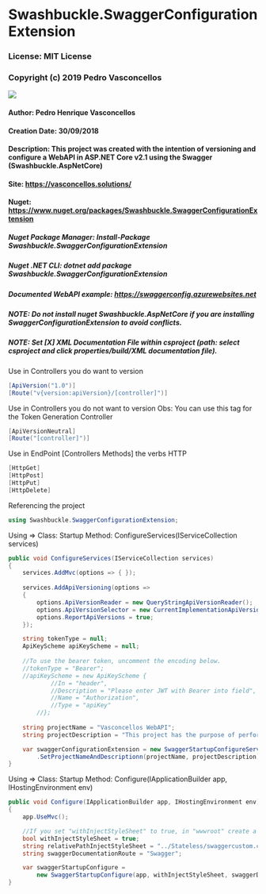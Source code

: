 # Swashbuckle.SwaggerConfigurationExtension

### License: MIT License
### Copyright (c) 2019 Pedro Vasconcellos

<img src="https://github.com/pedrovasconcellos/SwaggerConfigurationExtension-ASP.NET-Core/blob/master/Swashbuckle.SwaggerConfigurationExtension.jpg">

#### Author: Pedro Henrique Vasconcellos
#### Creation Date: 30/09/2018

#### Description: This project was created with the intention of versioning and configure a WebAPI in ASP.NET Core v2.1 using the Swagger (Swashbuckle.AspNetCore)

#### Site: https://vasconcellos.solutions/

#### Nuget: https://www.nuget.org/packages/Swashbuckle.SwaggerConfigurationExtension

##### Nuget Package Manager: Install-Package Swashbuckle.SwaggerConfigurationExtension
##### Nuget .NET CLI: dotnet add package Swashbuckle.SwaggerConfigurationExtension

##### Documented WebAPI example: https://swaggerconfig.azurewebsites.net

##### NOTE: Do not install nuget Swashbuckle.AspNetCore if you are installing SwaggerConfigurationExtension to avoid conflicts.

##### NOTE: Set [X] XML Documentation File within csproject (path: select csproject and click properties/build/XML documentation file).

Use in Controllers you do want to version
```csharp
[ApiVersion("1.0")]
[Route("v{version:apiVersion}/[controller]")]
```

Use in Controllers you do not want to version
Obs: You can use this tag for the Token Generation Controller
```csharp
[ApiVersionNeutral]
[Route("[controller]")]
```

Use in EndPoint [Controllers Methods] the verbs HTTP
```csharp
[HttpGet]
[HttpPost]
[HttpPut]
[HttpDelete]
```

Referencing the project
```csharp
using Swashbuckle.SwaggerConfigurationExtension;
```

Using => Class: Startup Method: ConfigureServices(IServiceCollection services)
```csharp
public void ConfigureServices(IServiceCollection services)
{
    services.AddMvc(options => { });
    
    services.AddApiVersioning(options =>
    {
        options.ApiVersionReader = new QueryStringApiVersionReader();
        options.ApiVersionSelector = new CurrentImplementationApiVersionSelector(options);
        options.ReportApiVersions = true;
    });

    string tokenType = null;
    ApiKeyScheme apiKeyScheme = null;
    
    //To use the bearer token, uncomment the encoding below.
    //tokenType = "Bearer";
    //apiKeyScheme = new ApiKeyScheme { 
            //In = "header", 
            //Description = "Please enter JWT with Bearer into field", 
            //Name = "Authorization", 
            //Type = "apiKey" 
        //};
        
    string projectName = "Vasconcellos WebAPI";
    string projectDescription = "This project has the purpose of performing an exemplification";

    var swaggerConfigurationExtension = new SwaggerStartupConfigureServices(services, tokenType, apiKeyScheme)
        .SetProjectNameAndDescriptionn(projectName, projectDescription);
}
```

Using => Class: Startup Method: Configure(IApplicationBuilder app, IHostingEnvironment env)
```csharp
public void Configure(IApplicationBuilder app, IHostingEnvironment env)
{
    app.UseMvc();

    //If you set "withInjectStyleSheet" to true, in "wwwroot" create a folder named "Stateless" and put a custom css file "swaggercustom.css"
    bool withInjectStyleSheet = true;
    string relativePathInjectStyleSheet = "../Stateless/swaggercustom.css";
    string swaggerDocumentationRoute = "Swagger";

    var swaggerStartupConfigure = 
        new SwaggerStartupConfigure(app, withInjectStyleSheet, swaggerDocumentationRoute, relativePathInjectStyleSheet).RedirectToSwagger();
}
```
